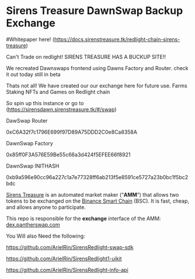 # Sirens Treasure DawnSwap Backup Exchange

#Whitepaper here!
(https://docs.sirenstreasure.tk/redlight-chain-sirens-treasure)

Can't Trade on redlight! SIRENS TREASURE HAS A BUCKUP SITE!!

We recreated Dawnswaps frontend using Dawns Factory and Router.
check it out today still in beta


Thats not all! We have created our our exchange here for future use.
Farms Staking NFTs and Games on Redlight chain

So spin up this instance or go to 
(https://sirensdawn.sirenstreasure.tk/#/swap)

DawSwap Router

0xC6A32f7c1796E699f97D89A75DDD2C0e8Ca8358A


DawnSwap Factory

0x85ff0F3A576E59Be55c66a3d424f5EFEE66f8921


DawnSwap INITHASH

0xb9a596e90cc96a227c1a7e77328ff6ab213f5e8591ce5727a23b0bc1f5bc2bdc



[Sirens Treasure](https://pantherswap.com/) is an automated market maker (“**AMM**”) that allows two tokens to be exchanged on the [Binance Smart Chain](https://www.binance.org/en/smartChain) (BSC). It is fast, cheap, and allows anyone to participate.

This repo is responsible for the **exchange** interface of the AMM: [dex.pantherswap.com](https://dex.pantherswap.com/)

You Will also Need the following:


https://github.com/ArielRin/SirensRedlight-swap-sdk


https://github.com/ArielRin/SirensRedlight1-uikit


https://github.com/ArielRin/SirensRedlight-info-api

